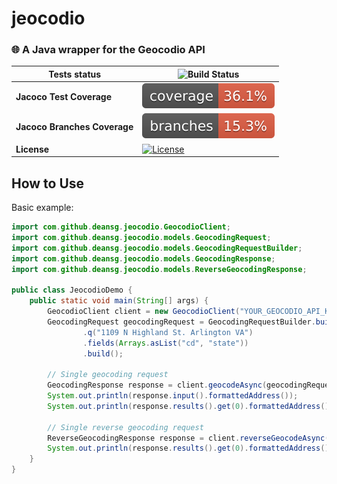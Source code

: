 # jeocodio

### 🌐 A Java wrapper for the Geocodio API

| __Tests status__             | ![Build Status](https://github.com/deansg/jeocodio/actions/workflows/test.yml/badge.svg)                           |
|------------------------------|--------------------------------------------------------------------------------------------------------------------|
| __Jacoco Test Coverage__     | ![Coverage](.github/badges/jacoco.svg)                                                                             |
| __Jacoco Branches Coverage__ | ![Branches](.github/badges/branches.svg)                                                                           |
| __License__                  | [![License](https://img.shields.io/badge/License-Apache_2.0-blue.svg)](https://opensource.org/licenses/Apache-2.0) |

## How to Use

Basic example:

```java
import com.github.deansg.jeocodio.GeocodioClient;
import com.github.deansg.jeocodio.models.GeocodingRequest;
import com.github.deansg.jeocodio.models.GeocodingRequestBuilder;
import com.github.deansg.jeocodio.models.GeocodingResponse;
import com.github.deansg.jeocodio.models.ReverseGeocodingResponse;

public class JeocodioDemo {
    public static void main(String[] args) {
        GeocodioClient client = new GeocodioClient("YOUR_GEOCODIO_API_KEY");
        GeocodingRequest geocodingRequest = GeocodingRequestBuilder.builder()
                .q("1109 N Highland St. Arlington VA")
                .fields(Arrays.asList("cd", "state"))
                .build();

        // Single geocoding request
        GeocodingResponse response = client.geocodeAsync(geocodingRequest).get();
        System.out.println(response.input().formattedAddress());
        System.out.println(response.results().get(0).formattedAddress());

        // Single reverse geocoding request
        ReverseGeocodingResponse response = client.reverseGeocodeAsync(geocodingRequest).get();
        System.out.println(response.results().get(0).formattedAddress());
    }
}
```